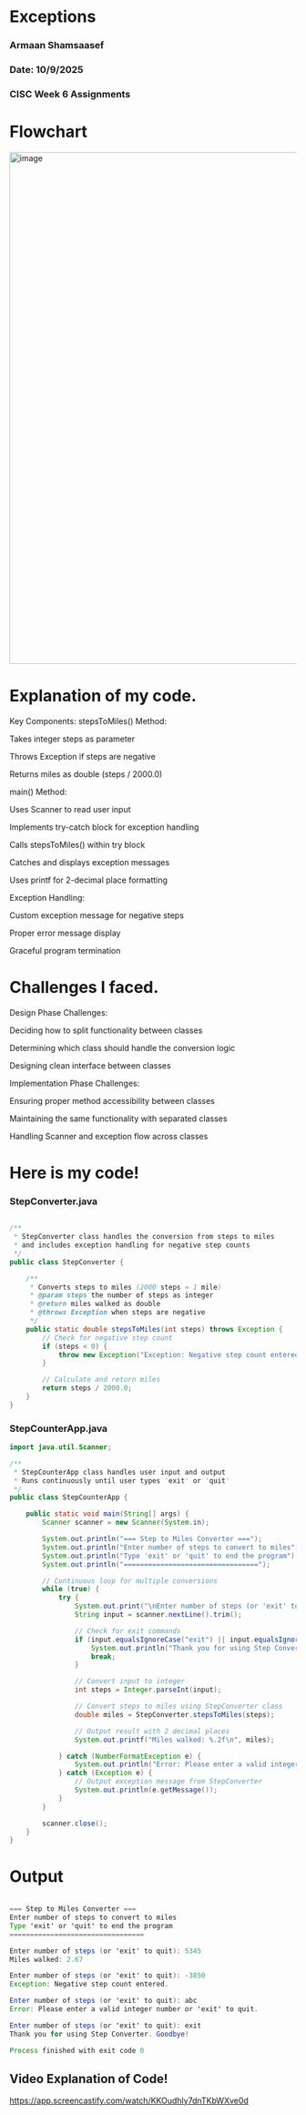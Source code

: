 # Exceptions

### Armaan Shamsaasef
### Date: 10/9/2025
### CISC Week 6 Assignments

# Flowchart

<img width="812" height="899" alt="image" src="https://github.com/user-attachments/assets/eb0327dd-2a60-4f94-969b-6d7daca938cc" />

# Explanation of my code.

Key Components:
stepsToMiles() Method:

Takes integer steps as parameter

Throws Exception if steps are negative

Returns miles as double (steps / 2000.0)

main() Method:

Uses Scanner to read user input

Implements try-catch block for exception handling

Calls stepsToMiles() within try block

Catches and displays exception messages

Uses printf for 2-decimal place formatting

Exception Handling:

Custom exception message for negative steps

Proper error message display

Graceful program termination

# Challenges I faced.
Design Phase Challenges:

Deciding how to split functionality between classes

Determining which class should handle the conversion logic

Designing clean interface between classes

Implementation Phase Challenges:

Ensuring proper method accessibility between classes

Maintaining the same functionality with separated classes

Handling Scanner and exception flow across classes


# Here is my code!

### StepConverter.java
```.java

/**
 * StepConverter class handles the conversion from steps to miles
 * and includes exception handling for negative step counts
 */
public class StepConverter {

    /**
     * Converts steps to miles (2000 steps = 1 mile)
     * @param steps the number of steps as integer
     * @return miles walked as double
     * @throws Exception when steps are negative
     */
    public static double stepsToMiles(int steps) throws Exception {
        // Check for negative step count
        if (steps < 0) {
            throw new Exception("Exception: Negative step count entered.");
        }

        // Calculate and return miles
        return steps / 2000.0;
    }
}
```


### StepCounterApp.java


```.java
import java.util.Scanner;

/**
 * StepCounterApp class handles user input and output
 * Runs continuously until user types 'exit' or 'quit'
 */
public class StepCounterApp {

    public static void main(String[] args) {
        Scanner scanner = new Scanner(System.in);

        System.out.println("=== Step to Miles Converter ===");
        System.out.println("Enter number of steps to convert to miles");
        System.out.println("Type 'exit' or 'quit' to end the program");
        System.out.println("=================================");

        // Continuous loop for multiple conversions
        while (true) {
            try {
                System.out.print("\nEnter number of steps (or 'exit' to quit): ");
                String input = scanner.nextLine().trim();

                // Check for exit commands
                if (input.equalsIgnoreCase("exit") || input.equalsIgnoreCase("quit")) {
                    System.out.println("Thank you for using Step Converter. Goodbye!");
                    break;
                }

                // Convert input to integer
                int steps = Integer.parseInt(input);

                // Convert steps to miles using StepConverter class
                double miles = StepConverter.stepsToMiles(steps);

                // Output result with 2 decimal places
                System.out.printf("Miles walked: %.2f\n", miles);

            } catch (NumberFormatException e) {
                System.out.println("Error: Please enter a valid integer number or 'exit' to quit.");
            } catch (Exception e) {
                // Output exception message from StepConverter
                System.out.println(e.getMessage());
            }
        }

        scanner.close();
    }
}

```

# Output

```.java

=== Step to Miles Converter ===
Enter number of steps to convert to miles
Type 'exit' or 'quit' to end the program
=================================

Enter number of steps (or 'exit' to quit): 5345
Miles walked: 2.67

Enter number of steps (or 'exit' to quit): -3850
Exception: Negative step count entered.

Enter number of steps (or 'exit' to quit): abc
Error: Please enter a valid integer number or 'exit' to quit.

Enter number of steps (or 'exit' to quit): exit
Thank you for using Step Converter. Goodbye!

Process finished with exit code 0

```


## Video Explanation of Code!

https://app.screencastify.com/watch/KKOudhly7dnTKbWXve0d
